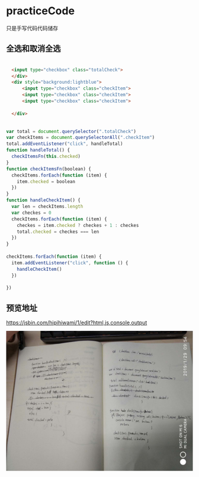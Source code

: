 # practiceCode
只是手写代码代码储存

## 全选和取消全选

```html

  <input type="checkbox" class="totalCheck">
  </div>
  <div style="background:lightblue">
      <input type="checkbox" class="checkItem">
      <input type="checkbox" class="checkItem">
      <input type="checkbox" class="checkItem">
    
  </div>

```

```javascript

var total = document.querySelector(".totalCheck")
var checkItems = document.querySelectorAll(".checkItem")
total.addEventListener("click", handleTotal)
function handleTotal() {
  checkItemsFn(this.checked)
}
function checkItemsFn(boolean) {
  checkItems.forEach(function (item) {
    item.checked = boolean
  })
}
function handleCheckItem() {
  var len = checkItems.length
  var checkes = 0
  checkItems.forEach(function (item) {
    checkes = item.checked ? checkes + 1 : checkes
    total.checked = checkes === len
  })
}

checkItems.forEach(function (item) {
  item.addEventListener("click", function () {
    handleCheckItem()
  })

})

```

## 预览地址

https://jsbin.com/hipihiwami/1/edit?html,js,console,output

![img](https://github.com/a5006/practiceCode/blob/master/1/image/show.jpg)



